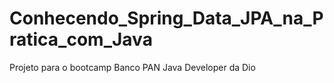 # Conhecendo_Spring_Data_JPA_na_Pratica_com_Java
Projeto para o bootcamp Banco PAN Java Developer da Dio
